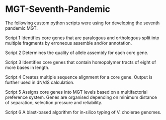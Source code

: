 # MGT-Seventh-Pandemic

The following custom python scripts were using for developing the seventh pandemic MGT.

Script 1
Identifies core genes that are paralogous and orthologous split into multiple fragments by erroneous assemble and/or annotation. 


Script 2
Determines the quality of allele assembly for each core gene. 


Script 3
Identifies core genes that contain homopolymer tracts of eight of more bases in length.


Script 4
Creates multiple sequence alignment for a core gene. Output is further used in dN/dS calculation.


Script 5
Assigns core genes into MGT levels based on a multifactorial preference system. Genes are organised depending on minimum distance of separation, selection pressure and reliability.


Script 6
A blast-based algorithm for in-silico typing of V. cholerae genomes. 
